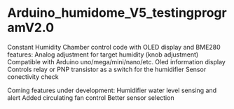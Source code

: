 # Arduino_humidome_V5_testingprogramV2.0
Constant Humidity Chamber control code with OLED display and BME280
features:
Analog adjustment for target humidity (knob adjustment)
Compatible with Arduino uno/mega/mini/nano/etc. 
Oled information display 
Controls relay or PNP transistor as a switch for the humidifier
Sensor conectivity check

Coming features under development:
Humidifier water level sensing and alert
Added circulating fan control
Better sensor selection
